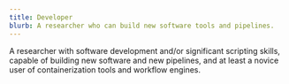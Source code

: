 ```yaml
---
title: Developer
blurb: A researcher who can build new software tools and pipelines.
---
```


A researcher with software development and/or significant scripting skills, capable of building new software and new pipelines, and at least a novice user of containerization tools and workflow engines.
